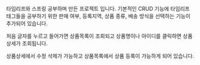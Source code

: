 타임리프와 스프링 공부하며 만든 프로젝트 입니다.
기본적인 CRUD 기능에 타임리프 태그들을 공부하기 위한 판매
여부, 등록지역, 상품 종류, 배송 방식을 선택하는 기능이 추가되어 있습니다.

처음 글자를 누르고 들어가면 상품목록이 조회되고 
상품명이나 아이디를 클릭하면 상품상세가 조회됩니다.

상품상세에서 수정 삭제가 가능하고
상품목록에서 상품 등록이 가능하게 되어 있습니다.
